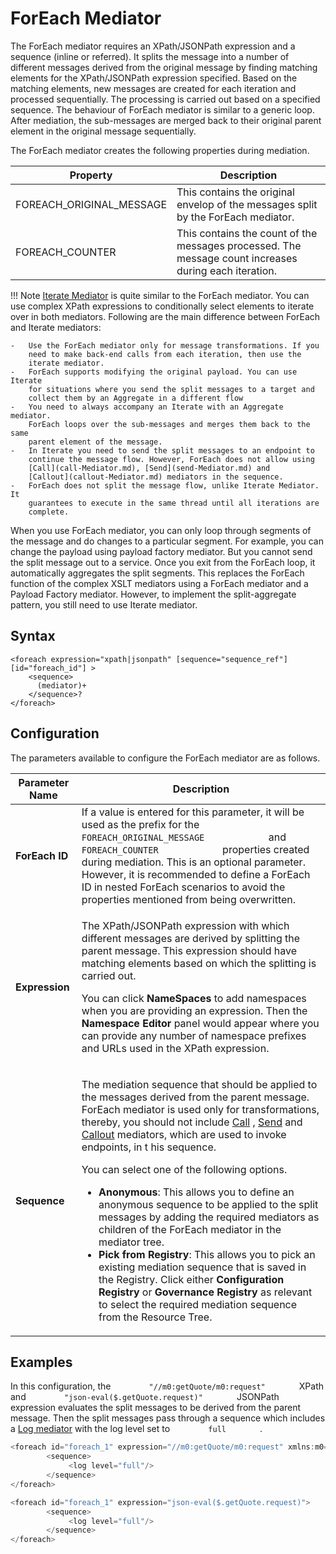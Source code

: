 # ForEach Mediator

The ForEach mediator requires an XPath/JSONPath expression and a sequence (inline or referred). It splits the message into a number of different messages
derived from the original message by finding matching elements for the
XPath/JSONPath expression specified. Based on the matching elements, new messages
are created for each iteration and processed sequentially. The
processing is carried out based on a specified sequence. The behaviour
of ForEach mediator is similar to a generic loop. After mediation, the
sub-messages are merged back to their original parent element in the
original message sequentially.

The ForEach mediator creates the following properties during mediation.

| Property                   | Description                                                                                           |
|----------------------------|-------------------------------------------------------------------------------------------------------|
| FOREACH_ORIGINAL_MESSAGE | This contains the original envelop of the messages split by the ForEach mediator.                     |
| FOREACH_COUNTER           | This contains the count of the messages processed. The message count increases during each iteration. |

!!! Note
    [Iterate Mediator](iterate-Mediator.md) is quite similar to the ForEach
    mediator. You can use complex XPath expressions to conditionally select
    elements to iterate over in both mediators. Following are the main
    difference between ForEach and Iterate mediators:
    
    -   Use the ForEach mediator only for message transformations. If you
        need to make back-end calls from each iteration, then use the
        iterate mediator.
    -   ForEach supports modifying the original payload. You can use Iterate
        for situations where you send the split messages to a target and
        collect them by an Aggregate in a different flow
    -   You need to always accompany an Iterate with an Aggregate mediator.
        ForEach loops over the sub-messages and merges them back to the same
        parent element of the message.
    -   In Iterate you need to send the split messages to an endpoint to
        continue the message flow. However, ForEach does not allow using
        [Call](call-Mediator.md), [Send](send-Mediator.md) and
        [Callout](callout-Mediator.md) mediators in the sequence.
    -   ForEach does not split the message flow, unlike Iterate Mediator. It
        guarantees to execute in the same thread until all iterations are
        complete.

When you use ForEach mediator, you can only loop through segments of the
message and do changes to a particular segment. For example, you can
change the payload using payload factory mediator. But you cannot send
the split message out to a service. Once you exit from the ForEach loop,
it automatically aggregates the split segments. This replaces the
ForEach function of the complex XSLT mediators using a ForEach mediator
and a Payload Factory mediator. However, to implement the
split-aggregate pattern, you still need to use Iterate mediator.

## Syntax

```
<foreach expression="xpath|jsonpath" [sequence="sequence_ref"] [id="foreach_id"] >
    <sequence>
      (mediator)+
    </sequence>?
</foreach>
```

## Configuration

The parameters available to configure the ForEach mediator are as follows.

<table>
<thead>
<tr class="header">
<th>Parameter Name</th>
<th>Description</th>
</tr>
</thead>
<tbody>
<tr class="odd">
<td><strong>ForEach ID</strong></td>
<td>If a value is entered for this parameter, it will be used as the prefix for the <code>             FOREACH_ORIGINAL_MESSAGE            </code> and <code>             FOREACH_COUNTER            </code> properties created during mediation. This is an optional parameter. However, it is recommended to define a ForEach ID in nested ForEach scenarios to avoid the properties mentioned from being overwritten.</td>
</tr>
<tr class="even">
<td><strong>Expression</strong></td>
<td><div class="content-wrapper">
<p>The XPath/JSONPath expression with which different messages are derived by splitting the parent message. This expression should have matching elements based on which the splitting is carried out.</p>
<p>You can click <strong>NameSpaces</strong> to add namespaces when you are providing an expression. Then the <strong>Namespace Editor</strong> panel would appear where you can provide any number of namespace prefixes and URLs used in the XPath expression.</p>
</div></td>
</tr>
<tr class="odd">
<td><strong>Sequence</strong></td>
<td><p>The mediation sequence that should be applied to the messages derived from the parent message. ForEach mediator is used only for transformations, thereby, you should not include <a href="../../mediators/call-Mediator">Call</a> , <a href="../../mediators/send-Mediator">Send</a> and <a href="../../mediators/callout-Mediator">Callout</a> mediators, which are used to invoke endpoints, in t his sequence.</p>
<p>You can select one of the following options.</p>
<ul>
<li><strong>Anonymous</strong>: This allows you to define an anonymous sequence to be applied to the split messages by adding the required mediators as children of the ForEach mediator in the mediator tree.</li>
<li><strong>Pick from Registry</strong>: This allows you to pick an existing mediation sequence that is saved in the Registry. Click either <strong>Configuration Registry</strong> or <strong>Governance Registry</strong> as relevant to select the required mediation sequence from the Resource Tree.</li>
</ul></td>
</tr>
</tbody>
</table>

## Examples

In this configuration, the `         "//m0:getQuote/m0:request"        `
XPath and `         "json-eval($.getQuote.request)"        ` JSONPath expression evaluates the split messages to be derived from the
parent message. Then the split messages pass through a sequence which
includes a [Log mediator](log-Mediator.md) with the log level set to
`         full        ` .

``` java tab='Using a XPath expression'
<foreach id="foreach_1" expression="//m0:getQuote/m0:request" xmlns:m0="http://services.samples">
        <sequence>
             <log level="full"/>
        </sequence>
</foreach>
```

``` java tab='Using a JSONPath expression'
<foreach id="foreach_1" expression="json-eval($.getQuote.request)">
        <sequence>
             <log level="full"/>
        </sequence>
</foreach>
```

<!--
#### Sample

See [Sample 18: Transforming a Message Using ForEach
Mediator](https://docs.wso2.com/display/EI6xx/Sample+18%3A+Transforming+a+Message+Using+ForEach+Mediator).
-->
